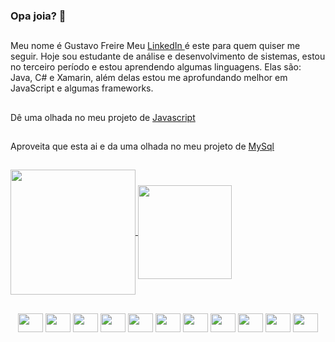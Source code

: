 ### Opa joia? 👾
##

Meu nome é Gustavo Freire
Meu <a href="https://www.linkedin.com/in/gustavo-cadamuro-bb56b6185"> LinkedIn </a> é este para quem quiser me seguir.
Hoje sou estudante de análise e desenvolvimento de sistemas, estou no terceiro período e estou aprendendo algumas linguagens.
Elas são: Java, C# e Xamarin, além delas estou me aprofundando melhor em JavaScript e algumas frameworks.

##
Dê uma olhada no meu projeto de <a href="https://github.com/gu1334/APP-Corrida"> Javascript </a>
##
Aproveita que esta ai e da uma olhada no meu projeto de <a href="https://github.com/gu1334/banco-de-dados"> MySql </a>

  ##
  
  <a href="https://github.com/gu1334/github-readme-stats">
  <img height=200 align="center" src="https://github-readme-stats.vercel.app/api?username=gu1334" />
</a>

<a href="https://github.com/gu1334/convoychat">
  <img padding=50 height=150 align="center" src="https://github-readme-stats.vercel.app/api/top-langs?username=gu1334&layout=compact&langs_count=8&card_width=320" />           
</a>


##
 
<div style ="display: inline_block " align="center">
 <img  height=30 width= 40 align="center" src="https://cdn.jsdelivr.net/gh/devicons/devicon/icons/css3/css3-original.svg" />       
  <img height=30 width= 40 align="center" src="https://cdn.jsdelivr.net/gh/devicons/devicon/icons/html5/html5-original.svg" />
  <img height=30 width= 40 align="center" src="https://cdn.jsdelivr.net/gh/devicons/devicon/icons/javascript/javascript-original.svg" />
 <img height=30 width= 40 align="center" src="https://cdn.jsdelivr.net/gh/devicons/devicon/icons/c/c-original.svg"/>          
 <img height=30 width= 40 align="center"  src="https://cdn.jsdelivr.net/gh/devicons/devicon/icons/mysql/mysql-original.svg" />
 <img height=30 width= 40 align="center" src="https://cdn.jsdelivr.net/gh/devicons/devicon/icons/java/java-original.svg" />   <img height=30 width= 40 align="center" src="https://cdn.jsdelivr.net/gh/devicons/devicon@latest/icons/csharp/csharp-original.svg" />
 <img height=30 width= 40 align="center" src="https://cdn.jsdelivr.net/gh/devicons/devicon@latest/icons/xamarin/xamarin-original.svg" />
<img  height=30 width= 40 align="center" src="https://cdn.jsdelivr.net/gh/devicons/devicon@latest/icons/visualstudio/visualstudio-original.svg" />
             <img  height=30 width= 40 align="center" src="https://cdn.jsdelivr.net/gh/devicons/devicon@latest/icons/vscode/vscode-original.svg" />
                <img  height=30 width= 40 align="center" src="https://cdn.jsdelivr.net/gh/devicons/devicon@latest/icons/intellij/intellij-original.svg" />
          
                      
</div>
